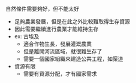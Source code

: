 自然條件需要夠好，但不能太好
- 足夠農業發展，但是在此之外比較難取得生存資源
- 因此需要繼續進行農業才能維持生存
- ex: 古埃及
	- 適合作物生長，發展灌溉農業
	- 但是離開河流區域，就很難生存了
	- 需要一個國家組織來建造公共工程，如渠道
- 資源有限
	- 需要有資源分配，才有國家需求